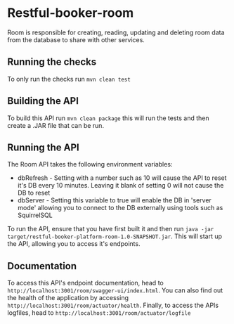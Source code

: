 # Restful-booker-room

Room is responsible for creating, reading, updating and deleting room data from the database to share with other services.

## Running the checks

To only run the checks run ```mvn clean test```

## Building the API

To build this API run ```mvn clean package``` this will run the tests and then create a .JAR file that can be run.

## Running the API

The Room API takes the following environment variables:

* dbRefresh - Setting with a number such as 10 will cause the API to reset it's DB every 10 minutes. Leaving it blank of setting 0 will not cause the DB to reset
* dbServer - Setting this variable to true will enable the DB in 'server mode' allowing you to connect to the DB externally using tools such as SquirrelSQL  

To run the API, ensure that you have first built it and then run ```java -jar target/restful-booker-platform-room-1.0-SNAPSHOT.jar```. This will start up the API, allowing you to access it's endpoints.

## Documentation

To access this API's endpoint documentation, head to ```http://localhost:3001/room/swagger-ui/index.html```. You can also find out the health of the application by accessing ```http://localhost:3001/room/actuator/health```. Finally, to access the APIs logfiles, head to ```http://localhost:3001/room/actuator/logfile```

